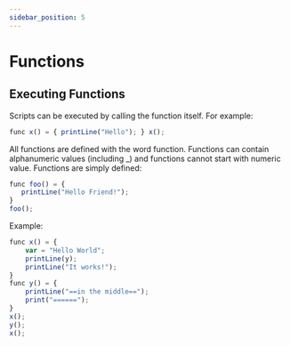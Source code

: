```yaml
---
sidebar_position: 5
---
```


# Functions

## Executing Functions

Scripts can be executed by calling the function itself.
For example:
```jsx
func x() = { printLine("Hello"); } x();
```

All functions are defined with the word function. Functions can contain alphanumeric values (including _) and functions cannot start with numeric value. Functions are simply defined:

```jsx
func foo() = {
   printLine("Hello Friend!");
}
foo();
```

Example:

```jsx
func x() = {
    var = "Hello World";
    printLine(y);
    printLine("It works!");
}
func y() = {
    printLine("==in the middle==");
    print("======");
}
x();
y();
x();

```